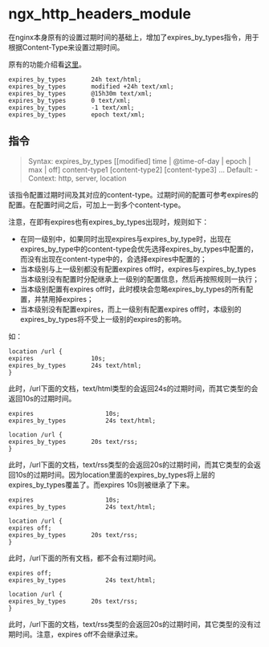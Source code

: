 # ngx_http_headers_module

在nginx本身原有的设置过期时间的基础上，增加了expires_by_types指令，用于根据Content-Type来设置过期时间。

原有的功能介绍看[这里](http://wiki.nginx.org/HttpHeadersModule)。

```
expires_by_types       24h text/html;
expires_by_types       modified +24h text/xml;
expires_by_types       @15h30m text/xml;
expires_by_types       0 text/xml;
expires_by_types       -1 text/xml;
expires_by_types       epoch text/xml;
```

## 指令

> Syntax: expires_by_types [[modified] time | @time-of-day | epoch | max | off] content-type1 [content-type2] [content-type3] ...
> Default: -
> Context: http, server, location


该指令配置过期时间及其对应的content-type。过期时间的配置可参考expires的配置。在配置时间之后，可加上一到多个content-type。

注意，在即有expires也有expires_by_types出现时，规则如下：

*   在同一级别中，如果同时出现expires与expires_by_type时，出现在expires_by_type中的content-type会优先选择expires_by_types中配置的，而没有出现在content-type中的，会选择expires中配置的；
*   当本级别与上一级别都没有配置expires off时，expires与expires_by_types当本级别没有配置时分配继承上一级别的配置信息，然后再按照规则一执行；
*   当本级别配置有expires off时，此时模块会忽略expires_by_types的所有配置，并禁用掉expires；
*   当本级别没有配置expires，而上一级别有配置expires off时，本级别的expires_by_types将不受上一级别的expires的影响。

如：

```
location /url {
expires                10s;
expires_by_types       24s text/html;
}
```

此时，/url下面的文档，text/html类型的会返回24s的过期时间，而其它类型的会返回10s的过期时间。

```
expires                    10s;
expires_by_types           24s text/html;

location /url {
expires_by_types       20s text/rss;
}
```

此时，/url下面的文档，text/rss类型的会返回20s的过期时间，而其它类型的会返回10s的过期时间。因为location里面的expires_by_types将上层的expires_by_types覆盖了。而expires 10s则被继承了下来。

```
expires                    10s;
expires_by_types           24s text/html;

location /url {
expires off;
expires_by_types       20s text/rss;
}
```

此时，/url下面的所有文档，都不会有过期时间。

```
expires off;
expires_by_types           24s text/html;

location /url {
expires_by_types       20s text/rss;
}
```

此时，/url下面的文档，text/rss类型的会返回20s的过期时间，其它类型的没有过期时间。注意，expires off不会继承过来。
